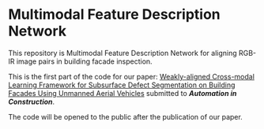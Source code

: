 # Multimodal Feature Description Network
 This repository is Multimodal Feature Description Network for aligning RGB-IR image pairs in building facade inspection.

This is the first part of the code for our paper: 
[Weakly-aligned Cross-modal Learning Framework for Subsurface Defect Segmentation on Building Facades Using Unmanned Aerial Vehicles](https://papers.ssrn.com/sol3/papers.cfm?abstract_id=4845688) 
submitted to ***Automation in Construction***.

The code will be opened to the public after the publication of our paper.
